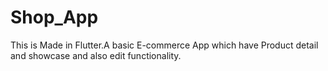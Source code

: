 # Shop_App
This is Made in Flutter.A basic E-commerce App which have Product detail and showcase and also edit functionality.  

